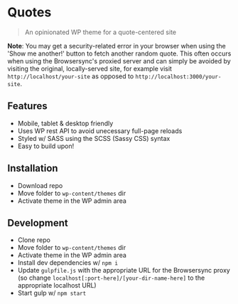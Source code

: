 # Quotes

> An opinionated WP theme for a quote-centered site

**Note**: You may get a security-related error in your browser when using the 'Show me another!' button to fetch another random quote. This often occurs when using the Browsersync's proxied server and can simply be avoided by visiting the original, locally-served site, for example visit `http://localhost/your-site` as opposed to `http://localhost:3000/your-site`.

## Features

- Mobile, tablet & desktop friendly
- Uses WP rest API to avoid unecessary full-page reloads
- Styled w/ SASS using the SCSS (Sassy CSS) syntax
- Easy to build upon!

## Installation

- Download repo
- Move folder to `wp-content/themes` dir
- Activate theme in the WP admin area

## Development

- Clone repo
- Move folder to `wp-content/themes` dir
- Activate theme in the WP admin area
- Install dev dependencies w/ `npm i`
- Update `gulpfile.js` with the appropriate URL for the Browsersync proxy (so change `localhost[:port-here]/[your-dir-name-here]` to the appropriate localhost URL)
- Start gulp w/ `npm start`
